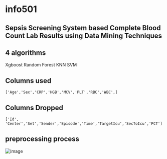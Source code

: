 # info501

## Sepsis Screening System based Complete Blood Count Lab Results using Data Mining Techniques

## 4 algorithms

Xgboost
Random Forest
KNN
SVM

## Columns used
```
['Age','Sex','CRP','HGB','MCV','PLT','RBC','WBC',]
```

## Columns Dropped
```
['Id', 'Center','Set','Sender','Episode','Time','TargetIcu','SecToIcu','PCT']
```

## preprocessing process
![image](https://github.com/michaeltwo/../../../images/preprocessing.png)

